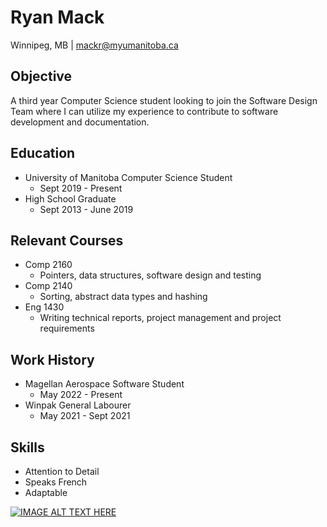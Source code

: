 Ryan Mack
=========
Winnipeg, MB | mackr@myumanitoba.ca 

Objective
---------
A third year Computer Science student looking to join the Software Design Team where I can utilize my experience to contribute to software development and documentation.

Education
---------
- University of Manitoba Computer Science Student
  - Sept 2019 - Present
- High School Graduate
  - Sept 2013 - June 2019

Relevant Courses
---------------
- Comp 2160
  - Pointers, data structures, software design and testing
- Comp 2140
  - Sorting, abstract data types and hashing  
- Eng 1430
  - Writing technical reports, project management and project requirements

Work History
------------
- Magellan Aerospace Software Student
  - May 2022 - Present
- Winpak General Labourer
  - May 2021 - Sept 2021

Skills
------
- Attention to Detail
- Speaks French
- Adaptable
  
[![IMAGE ALT TEXT HERE](https://img.youtube.com/vi/3Lqz4Q15VPA/0.jpg)](https://www.youtube.com/watch?v=3Lqz4Q15VPA)
